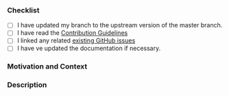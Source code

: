 <!-- ============================================================================================================
Thanks for contributing to _FeedCrunch_! We really appreciate your help !
Before you submit your pull request, please make sure to check the following boxes by putting an x in the [ ] 
============================================================================================================= -->

### Checklist
- [ ] I have updated my branch to the upstream version of the master branch.
- [ ] I have read the [Contribution Guidelines](https://github.com/DEKHTIARJonathan/keras-datasets/blob/master/CONTRIBUTING.md)
- [ ] I linked any related [existing GitHub issues](https://github.com/DEKHTIARJonathan/keras-datasets/issues)
- [ ] I have ve updated the documentation if necessary.

### Motivation and Context
<!--- Why is this change required? What problem does it solve? -->
<!--- If it fixes an open issue, please link to the issue here. -->
<!--- Please describe in detail how you tested your changes. --->

### Description
<!--- Describe your changes in detail -->
